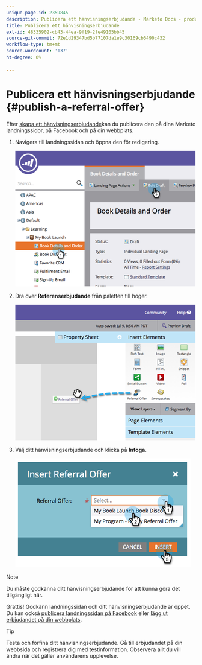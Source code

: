 ```yaml
---
unique-page-id: 2359845
description: Publicera ett hänvisningserbjudande - Marketo Docs - produktdokumentation
title: Publicera ett hänvisningserbjudande
exl-id: 48335902-cb43-44ea-9f19-2fe49105bb45
source-git-commit: 72e1d29347bd5b77107da1e9c30169cb6490c432
workflow-type: tm+mt
source-wordcount: '137'
ht-degree: 0%

---
```


# Publicera ett hänvisningserbjudande {#publish-a-referral-offer}

Efter [skapa ett hänvisningserbjudande](/help/marketo/product-docs/demand-generation/social/referral-offers/create-a-referral-offer.md)kan du publicera den på dina Marketo landningssidor, på Facebook och på din webbplats.

1. Navigera till landningssidan och öppna den för redigering.

   ![](assets/image2014-9-19-11-3a15-3a30.png)

1. Dra över **Referenserbjudande** från paletten till höger.

   ![](assets/image2014-9-19-11-3a15-3a42.png)

1. Välj ditt hänvisningserbjudande och klicka på **Infoga**.

   ![](assets/image2014-9-19-11-3a15-3a52.png)

>[!NOTE]
>
>Du måste godkänna ditt hänvisningserbjudande för att kunna göra det tillgängligt här.

Grattis! Godkänn landningssidan och ditt hänvisningserbjudande är öppet. Du kan också [publicera landningssidan på Facebook](/help/marketo/product-docs/demand-generation/facebook/publish-landing-pages-to-facebook.md) eller [lägg ut erbjudandet på din webbplats](/help/marketo/product-docs/demand-generation/social/social-functions/deploy-social-on-your-website.md).

>[!TIP]
>
>Testa och förfina ditt hänvisningserbjudande. Gå till erbjudandet på din webbsida och registrera dig med testinformation. Observera allt du vill ändra när det gäller användarens upplevelse.
